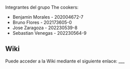 Integrantes del grupo The cookers:

* Benjamin Morales - 202004672-7
* Bruno Flores - 202173605-0
* Jose Zaragoza - 202230539-8
* Sebastian Venegas - 202230564-9
## Wiki
Puede acceder a la Wiki mediante el siguiente enlace: ___
